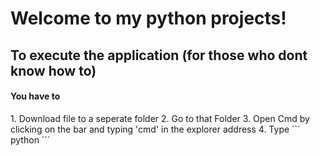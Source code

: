 # Welcome to my python projects!

## To execute the application (for those who dont know how to)  
<h4><strong>You have to</strong></h4> 
1. Download file to a seperate folder
2. Go to that Folder 
3. Open Cmd by clicking on the bar and typing 'cmd' in the explorer address
4. Type ``` python <filename.extension> ```

